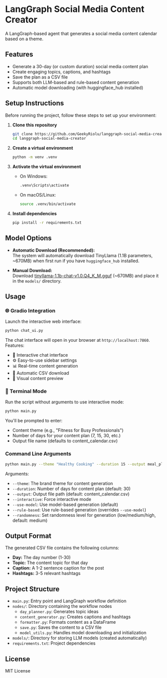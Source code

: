 # LangGraph Social Media Content Creator

A LangGraph-based agent that generates a social media content calendar based on a theme.

## Features

- Generate a 30-day (or custom duration) social media content plan
- Create engaging topics, captions, and hashtags
- Save the plan as a CSV file
- Supports both LLM-based and rule-based content generation
- Automatic model downloading (with huggingface_hub installed)

## Setup Instructions

Before running the project, follow these steps to set up your environment:

1. **Clone this repository**

   ```bash
   git clone https://github.com/GeekyRiolu/langgraph-social-media-creator.git
   cd langgraph-social-media-creator
   ```

2. **Create a virtual environment**

   ```bash
   python -m venv .venv
   ```

3. **Activate the virtual environment**

   - On Windows:
     ```bash
     .venv\Scripts\activate
     ```
   - On macOS/Linux:
     ```bash
     source .venv/bin/activate
     ```

4. **Install dependencies**

   ```bash
   pip install -r requirements.txt
   ```

## Model Options

- **Automatic Download (Recommended):**  
  The system will automatically download TinyLlama (1.1B parameters, ~670MB) when first run if you have `huggingface_hub` installed.

- **Manual Download:**  
  Download [tinyllama-1.1b-chat-v1.0.Q4_K_M.gguf](https://huggingface.co/TheBloke/TinyLlama-1.1B-Chat-v1.0-GGUF/resolve/main/tinyllama-1.1b-chat-v1.0.Q4_K_M.gguf) (~670MB) and place it in the `models/` directory.

## Usage

### 🌐 Gradio Integration

Launch the interactive web interface:

```bash
python chat_ui.py
```

The chat interface will open in your browser at `http://localhost:7860`. Features:
- 💬 Interactive chat interface
- ⚙️ Easy-to-use sidebar settings
- 📊 Real-time content generation
- 📁 Automatic CSV download
- 🎯 Visual content preview

### 📱 Terminal Mode

Run the script without arguments to use interactive mode:

```bash
python main.py
```

You'll be prompted to enter:
- Content theme (e.g., "Fitness for Busy Professionals")
- Number of days for your content plan (7, 15, 30, etc.)
- Output file name (defaults to content_calendar.csv)

### Command Line Arguments

```bash
python main.py --theme "Healthy Cooking" --duration 15 --output meal_plan.csv --rule-based --randomness medium
```

Arguments:
- `--theme`: The brand theme for content generation
- `--duration`: Number of days for content plan (default: 30)
- `--output`: Output file path (default: content_calendar.csv)
- `--interactive`: Force interactive mode
- `--use-model`: Use model-based generation (default)
- `--rule-based`: Use rule-based generation (overrides `--use-model`)
- `--randomness`: Set randomness level for generation (low/medium/high, default: medium)

## Output Format

The generated CSV file contains the following columns:
- **Day:** The day number (1-30)
- **Topic:** The content topic for that day
- **Caption:** A 1-2 sentence caption for the post
- **Hashtags:** 3-5 relevant hashtags

## Project Structure

- `main.py`: Entry point and LangGraph workflow definition
- `nodes/`: Directory containing the workflow nodes
  - `day_planner.py`: Generates topic ideas
  - `content_generator.py`: Creates captions and hashtags
  - `formatter.py`: Formats content as a DataFrame
  - `save.py`: Saves the content to a CSV file
  - `model_utils.py`: Handles model downloading and initialization
- `models/`: Directory for storing LLM models (created automatically)
- `requirements.txt`: Project dependencies

## License

MIT License
